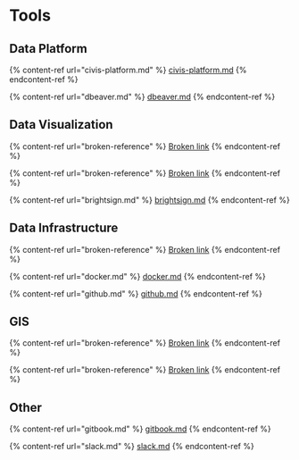 # Tools

## Data Platform

{% content-ref url="civis-platform.md" %}
[civis-platform.md](civis-platform.md)
{% endcontent-ref %}

{% content-ref url="dbeaver.md" %}
[dbeaver.md](dbeaver.md)
{% endcontent-ref %}

## Data Visualization

{% content-ref url="broken-reference" %}
[Broken link](broken-reference)
{% endcontent-ref %}

{% content-ref url="broken-reference" %}
[Broken link](broken-reference)
{% endcontent-ref %}

{% content-ref url="brightsign.md" %}
[brightsign.md](brightsign.md)
{% endcontent-ref %}

## Data Infrastructure

{% content-ref url="broken-reference" %}
[Broken link](broken-reference)
{% endcontent-ref %}

{% content-ref url="docker.md" %}
[docker.md](docker.md)
{% endcontent-ref %}

{% content-ref url="github.md" %}
[github.md](github.md)
{% endcontent-ref %}

## GIS

{% content-ref url="broken-reference" %}
[Broken link](broken-reference)
{% endcontent-ref %}

{% content-ref url="broken-reference" %}
[Broken link](broken-reference)
{% endcontent-ref %}

## Other

{% content-ref url="gitbook.md" %}
[gitbook.md](gitbook.md)
{% endcontent-ref %}

{% content-ref url="slack.md" %}
[slack.md](slack.md)
{% endcontent-ref %}
